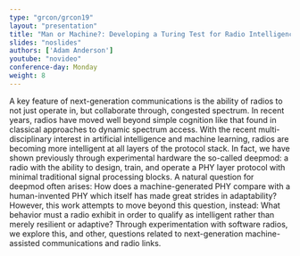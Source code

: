 ```yaml
---
type: "grcon/grcon19"
layout: "presentation"
title: "Man or Machine?: Developing a Turing Test for Radio Intelligence"
slides: "noslides"
authors: ['Adam Anderson']
youtube: "novideo"
conference-day: Monday
weight: 8
---
```

A key feature of next-generation communications is the ability of radios to not just operate in, but collaborate through, congested spectrum. In recent years, radios have moved well beyond simple cognition like that found in classical approaches to dynamic spectrum access. With the recent multi-disciplinary interest in artificial intelligence and machine learning, radios are becoming more intelligent at all layers of the protocol stack. In fact, we have shown previously through experimental hardware the so-called deepmod: a radio with the ability to design, train, and operate a PHY layer protocol with minimal traditional signal processing blocks. A natural question for deepmod often arises: How does a machine-generated PHY compare with a human-invented PHY which itself has made great strides in adaptability? However, this work attempts to move beyond this question, instead: What behavior must a radio exhibit in order to qualify as intelligent rather than merely resilient or adaptive? Through experimentation with software radios, we explore this, and other, questions related to next-generation machine-assisted communications and radio links.

